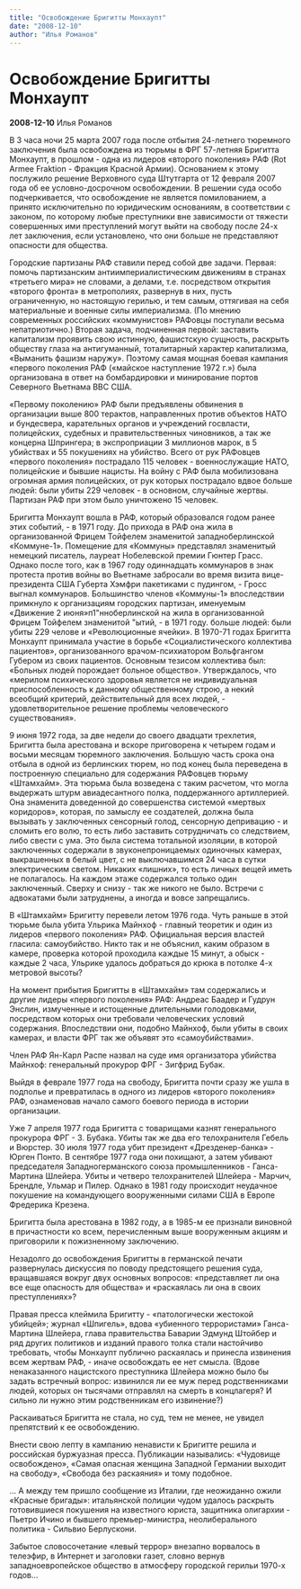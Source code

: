 ```yaml
---
title: "Освобождение Бригитты Монхаупт"
date: "2008-12-10"
author: "Илья Романов"
---
```


# Освобождение Бригитты Монхаупт

**2008-12-10** Илья Романов

В 3 часа ночи 25 марта 2007 года после отбытия 24-летнего тюремного заключения была освобождена из тюрьмы в ФРГ 57-летняя Бригитта Монхаупт, в прошлом - одна из лидеров «второго поколения» РАФ (Rot Armee Fraktion - Фракция Красной Армии). Основанием к этому послужило решение Верховного суда Штутгарта от 12 февраля 2007 года об ее условно-досрочном освобождении. В решении суда особо подчеркивается, что освобождение не является помилованием, а принято исключительно по юридическим основаниям, в соответствии с законом, по которому любые преступники вне зависимости от тяжести совершенных ими преступлений могут выйти на свободу после 24-х лет заключения, если установлено, что они больше не представляют опасности для общества.

Городские партизаны РАФ ставили перед собой две задачи. Первая: помочь партизанским антиимпериалистическим движениям в странах «третьего мира» не словами, а делами, т.е. посредством открытия «второго фронта» в метрополиях, развернув в них, пусть ограниченную, но настоящую герилью, и тем самым, оттягивая на себя материальные и военные силы империализма. (По мнению современных российских «коммунистов» РАФовцы поступали весьма непатриотично.) Вторая задача, подчиненная первой: заставить капитализм проявить свою истинную, фашистскую сущность, раскрыть обществу глаза на антигуманный, тоталитарный характер капитализма, «Выманить фашизм наружу». Поэтому самая мощная боевая кампания «первого поколения РАФ («майское наступление 1972 г.») была организована в ответ на бомбардировки и минирование портов Северного Вьетнама ВВС США.

«Первому поколению» РАФ были предъявлены обвинения в организации выше 800 терактов, направленных против объектов НАТО и бундесвера, карательных органов и учреждений госвласти, полицейских, судебных и правительственных чиновников, а так же концерна Шпрингера; в экспроприации 3 миллионов марок, в 5 убийствах и 55 покушениях на убийство. Всего от рук РАФовцев «первого поколения» пострадало 115 человек - военнослужащие НАТО, полицейские и бывшие нацисты. На войну с РАФ была мобилизована огромная армия полицейских, от рук которых пострадало вдвое больше людей: были убиты 229 человек - в основном, случайные жертвы. Партизан РАФ при этом было уничтожено 15 человек.

Бригитта Монхаупт вошла в РАФ, который образовался годом ранее этих событий, - в 1971 году. До прихода в РАФ она жила в организованной Фрицем Тойфелем знаменитой западноберлинской «Коммуне-1». Помещение для «Коммуны» представлял знаменитый немецкий писатель, лауреат Нобелевской премии Гюнтер Грасс. Однако после того, как в 1967 году одиннадцать коммунаров в знак протеста против войны во Вьетнаме забросали во время визита вице-президента США Губерта Хэмфри пакетиками с пудингом, - Гросс выгнал коммунаров. Большинство членов «Коммуны-1» впоследствии примкнуло к организациям городских партизан, именуемым «Движение 2 июня»п1"нноберлинской на жила в организованной Фрицем Тойфелем знаменитой "ытий, - в 1971 году. больше людей: были убиты 229 челове и «Революционные ячейки». В 1970-71 годах Бригитта Монхаупт принимала участие в борьбе «Социалистического коллектива пациентов», организованного врачом-психиатором Вольфгангом Губером из своих пациентов. Основным тезисом коллектива был: «Больных людей порождает больное общество». Утверждалось, что «мерилом психического здоровья является не индивидуальная приспособленность к данному общественному строю, а некий всеобщий критерий, действительный для всех людей, - удовлетворительное решение проблемы человеческого существования».

9 июня 1972 года, за две недели до своего двадцати трехлетия, Бригитта была арестована и вскоре приговорена к четырем годам и восьми месяцам тюремного заключения. Большую часть срока она отбыла в одной из берлинских тюрем, но под конец была переведена в построенную специально для содержания РАФовцев тюрьму «Штамхайм». Эта тюрьма была возведена с таким расчетом, что могла выдержать штурм авиадесантного полка, поддержанного артиллерией. Она знаменита доведенной до совершенства системой «мертвых коридоров», которая, по замыслу ее создателей, должна была вызывать у заключенных сенсорный голод, сенсорную депривацию - и сломить его волю, то есть либо заставить сотрудничать со следствием, либо свести с ума. Это была система тотальной изоляции, в которой заключенных содержали в звуконепроницаемых одиночных камерах, выкрашенных в белый цвет, с не выключавшимся 24 часа в сутки электрическим светом. Никаких «лишних», то есть личных вещей иметь не полагалось. На каждом этаже содержался только один заключенный. Сверху и снизу - так же никого не было. Встречи с адвокатами были затруднены, а иногда и вовсе запрещались.

В «Штамхайм» Бригитту перевели летом 1976 года. Чуть раньше в этой тюрьме была убита Ульрика Майнхоф - главный теоретик и один из лидеров «первого поколения» РАФ. Официальная версия властей гласила: самоубийство. Никто так и не объяснил, каким образом в камере, проверка которой проходила каждые 15 минут, а обыск - каждые 2 часа, Ульрике удалось добраться до крюка в потолке 4-х метровой высоты?

На момент прибытия Бригитты в «Штамхайм» там содержались и другие лидеры «первого поколения» РАФ: Андреас Баадер и Гудрун Энслин, измученные и истощенные длительными голодовками, посредством которых они требовали человеческих условий содержания. Впоследствии они, подобно Майнхоф, были убиты в своих камерах, и власти ФРГ так же объявят это «самоубийствами».

Член РАФ Ян-Карл Распе назвал на суде имя организатора убийства Майнхоф: генеральный прокурор ФРГ - Зигфрид Бубак.

Выйдя в феврале 1977 года на свободу, Бригитта почти сразу же ушла в подполье и превратилась в одного из лидеров «второго поколения» РАФ, ознаменовав начало самого боевого периода в истории организации.

Уже 7 апреля 1977 года Бригитта с товарищами казнят генерального прокурора ФРГ - З. Бубака. Убиты так же два его телохранителя Гебель и Вюрстер. 30 июля 1977 года убит президент «Дрезденер-банка» - Юрген Понто. В сентябре 1977 года они похищают, а затем убивают председателя Западногерманского союза промышленников - Ганса-Мартина Шлейера. Убиты и четверо телохранителей Шлейера - Марчич, Брендле, Ульмар и Пилер. Однако в 1981 году происходит неудачное покушение на командующего вооруженными силами США в Европе Фредерика Крезена.

Бригитта была арестована в 1982 году, а в 1985-м ее признали виновной в причастности ко всем, перечисленным выше вооруженным акциям и приговорили к пожизненному заключению.

Незадолго до освобождения Бригитты в германской печати развернулась дискуссия по поводу предстоящего решения суда, вращавшаяся вокруг двух основных вопросов: «представляет ли она все еще опасность для общества» и «раскаялась ли она в своих преступлениях»?

Правая пресса клеймила Бригитту - «патологически жестокой убийцей»; журнал «Шпигель», вдова «убиенного террористами» Ганса-Мартина Шлейера, глава правительства Баварии Эдмунд Штойбер и ряд других политиков и изданий правого толка стали настойчиво требовать, чтобы Монхаупт публично раскаялась и принесла извинения всем жертвам РАФ, - иначе освобождать ее нет смысла. (Вдове ненаказанного нацистского преступника Шлейера можно было бы задать встречный вопрос: извинился ли ее муж перед родственниками людей, которых он тысячами отправлял на смерть в концлагеря? И сильно ли нужно этим родственникам его извинение?)

Раскаиваться Бригитта не стала, но суд, тем не менее, не увидел препятствий к ее освобождению.

Внести свою лепту в кампанию ненависти к Бригитте решила и российская буржуазная пресса. Публикации назывались: «Чудовище освобождено», «Самая опасная женщина Западной Германии выходит на свободу», «Свобода без раскаяния» и тому подобное.

... А между тем пришло сообщение из Италии, где неожиданно ожили «Красные бригады»: итальянской полиции чудом удалось раскрыть готовившиеся покушения на известного юриста, защитника олигархии - Пьетро Ичино и бывшего премьер-министра, неолиберального политика - Сильвио Берлускони.

Забытое словосочетание «левый террор» внезапно ворвалось в телеэфир, в Интернет и заголовки газет, словно вернув западноевропейское общество в атмосферу городской герильи 1970-х годов...
